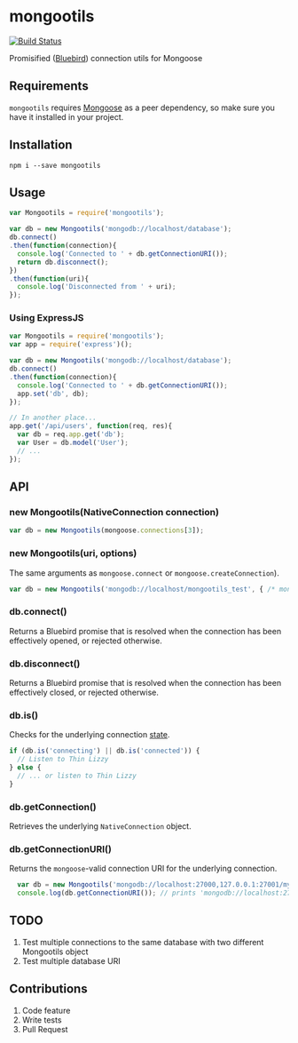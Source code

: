 # mongootils
[![Build Status](https://travis-ci.org/andresmatasuarez/mongootils.svg?branch=master)](https://travis-ci.org/andresmatasuarez/mongootils)

Promisified ([Bluebird](https://github.com/petkaantonov/bluebird)) connection utils for Mongoose

## Requirements
`mongootils` requires [Mongoose](http://mongoosejs.com/) as a peer dependency, so make sure you have it installed in your project.

## Installation
`npm i --save mongootils`

## Usage
```javascript
var Mongootils = require('mongootils');

var db = new Mongootils('mongodb://localhost/database');
db.connect()
.then(function(connection){
  console.log('Connected to ' + db.getConnectionURI());
  return db.disconnect();
})
.then(function(uri){
  console.log('Disconnected from ' + uri);
});
```

### Using ExpressJS
```javascript
var Mongootils = require('mongootils');
var app = require('express')();

var db = new Mongootils('mongodb://localhost/database');
db.connect()
.then(function(connection){
  console.log('Connected to ' + db.getConnectionURI());
  app.set('db', db);
});

// In another place...
app.get('/api/users', function(req, res){
  var db = req.app.get('db');
  var User = db.model('User');
  // ...
});
```

## API
### new Mongootils(NativeConnection connection)
```javascript
var db = new Mongootils(mongoose.connections[3]);
```

### new Mongootils(uri, options)
The same arguments as `mongoose.connect` or `mongoose.createConnection`).
```javascript
var db = new Mongootils('mongodb://localhost/mongootils_test', { /* mongoose options object */ });
```

### db.connect()
Returns a Bluebird promise that is resolved when the connection has been effectively opened, or rejected otherwise.

### db.disconnect()
Returns a Bluebird promise that is resolved when the connection has been effectively closed, or rejected otherwise.

### db.is()
Checks for the underlying connection [state](http://mongoosejs.com/docs/api.html#connection_Connection-readyState).
```javascript
if (db.is('connecting') || db.is('connected')) {
  // Listen to Thin Lizzy
} else {
  // ... or listen to Thin Lizzy
}
```

### db.getConnection()
Retrieves the underlying `NativeConnection` object.

### db.getConnectionURI()
Returns the `mongoose`-valid connection URI for the underlying connection.
```javascript
  var db = new Mongootils('mongodb://localhost:27000,127.0.0.1:27001/my_db');
  console.log(db.getConnectionURI()); // prints 'mongodb://localhost:27000/my_db,mongodb://127.0.0.1:27001/my_db'
```

## TODO
1. Test multiple connections to the same database with two different Mongootils object
2. Test multiple database URI

## Contributions
1. Code feature
2. Write tests
3. Pull Request
